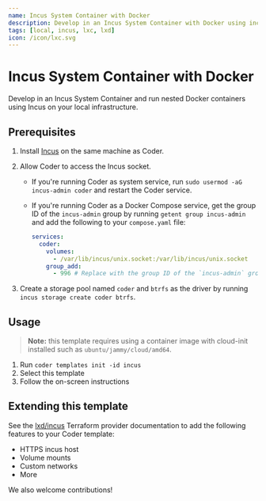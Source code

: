 ```yaml
---
name: Incus System Container with Docker
description: Develop in an Incus System Container with Docker using incus
tags: [local, incus, lxc, lxd]
icon: /icon/lxc.svg
---
```


# Incus System Container with Docker

Develop in an Incus System Container and run nested Docker containers using Incus on your local infrastructure.

## Prerequisites

1. Install [Incus](https://linuxcontainers.org/incus/) on the same machine as Coder.
2. Allow Coder to access the Incus socket.

   - If you're running Coder as system service, run `sudo usermod -aG incus-admin coder` and restart the Coder service.
   - If you're running Coder as a Docker Compose service, get the group ID of the `incus-admin` group by running `getent group incus-admin` and add the following to your `compose.yaml` file:

     ```yaml
     services:
       coder:
         volumes:
           - /var/lib/incus/unix.socket:/var/lib/incus/unix.socket
         group_add:
           - 996 # Replace with the group ID of the `incus-admin` group
     ```

3. Create a storage pool named `coder` and `btrfs` as the driver by running `incus storage create coder btrfs`.

## Usage

> **Note:** this template requires using a container image with cloud-init installed such as `ubuntu/jammy/cloud/amd64`.

1. Run `coder templates init -id incus`
1. Select this template
1. Follow the on-screen instructions

## Extending this template

See the [lxd/incus](https://registry.terraform.io/providers/lxc/incus/latest/docs) Terraform provider documentation to
add the following features to your Coder template:

- HTTPS incus host
- Volume mounts
- Custom networks
- More

We also welcome contributions!
